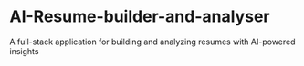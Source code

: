 # AI-Resume-builder-and-analyser
A full-stack application for building and analyzing resumes with AI-powered insights
